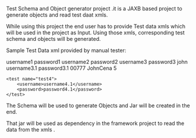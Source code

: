 Test Schema and Object generator project .it is a JAXB based project to generate objects and read test daat xmls.

While using this project the end user has to provide Test data xmls which will be used in the project as Input.
Using those xmls, corresponding test schema and objects will be generated.

Sample Test Data xml provided by manual tester:


<?xml version="1.0"?>
<data>
	<test name="test1">
		<username>username1</username>
		<password>password1</password>
	</test>
	<test name="test2">
		<username>username2</username>
		<password>password2</password>
	</test>
	<test name="test3">
		<username>username3</username>
		<password>password3</password>
		<emplastname>john</emplastname>
	</test>
	<test name="test3">
		<username>username3.1</username>
		<password>password3.1</password>
		<empid>00777</empid>
		<empSpouseName>JohnCena</empSpouseName>
		<empHeight>5</empHeight>
	</test>

	<test name="test4">
		<username>username4.1</username>
		<password>password4.1</password>
	</test>	
</data>

The Schema will be used to generate Objects and Jar will be created in the end.

That jar will be used as dependency in the framework project to read the data from the xmls .


